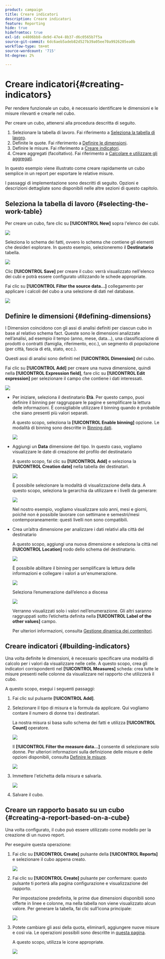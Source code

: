```yaml
---
product: campaign
title: Creare indicatori
description: Creare indicatori
feature: Reporting
hide: true
hidefromtoc: true
exl-id: e4806bb8-de9d-47e4-8b37-d6c0565b7f5a
source-git-commit: 6dc6aeb5adeb82d527b39a05ee70a9926205ea0b
workflow-type: tm+mt
source-wordcount: '715'
ht-degree: 2%

---
```


# Creare indicatori{#creating-indicators}



Per rendere funzionale un cubo, è necessario identificare le dimensioni e le misure rilevanti e crearle nel cubo.

Per creare un cubo, attenersi alla procedura descritta di seguito.

1. Selezionare la tabella di lavoro. Fai riferimento a [Seleziona la tabella di lavoro](#selecting-the-work-table).
1. Definite le quote. Fai riferimento a [Definire le dimensioni](#defining-dimensions).
1. Definire le misure. Fai riferimento a [Creare indicatori](#building-indicators).
1. Creare aggregati (facoltativo). Fai riferimento a [Calcolare e utilizzare gli aggregati](../../reporting/using/concepts-and-methodology.md#calculating-and-using-aggregates).

In questo esempio viene illustrato come creare rapidamente un cubo semplice in un report per esportare le relative misure.

I passaggi di implementazione sono descritti di seguito. Opzioni e descrizioni dettagliate sono disponibili nelle altre sezioni di questo capitolo.

## Seleziona la tabella di lavoro {#selecting-the-work-table}

Per creare un cubo, fare clic su **[!UICONTROL New]** sopra l&#39;elenco dei cubi.

![](assets/s_advuser_cube_create.png)

Seleziona lo schema dei fatti, ovvero lo schema che contiene gli elementi che desideri esplorare. In questo esempio, selezioneremo il **Destinatario** tabella.

![](assets/s_advuser_cube_wz_02.png)

Clic **[!UICONTROL Save]** per creare il cubo: verrà visualizzato nell&#39;elenco dei cubi e potrà essere configurato utilizzando le schede appropriate.

Fai clic su **[!UICONTROL Filter the source data...]** collegamento per applicare i calcoli del cubo a una selezione di dati nel database.

![](assets/s_advuser_cube_wz_03.png)

## Definire le dimensioni {#defining-dimensions}

I Dimension coincidono con gli assi di analisi definiti per ciascun cubo in base al relativo schema fact. Queste sono le dimensioni analizzate nell’analisi, ad esempio il tempo (anno, mese, data...), una classificazione di prodotti o contratti (famiglia, riferimento, ecc.), un segmento di popolazione (per città, fascia di età, stato, ecc.).

Questi assi di analisi sono definiti nel **[!UICONTROL Dimension]** del cubo.

Fai clic su **[!UICONTROL Add]** per creare una nuova dimensione, quindi nella **[!UICONTROL Expression field]**, fare clic su **[!UICONTROL Edit expression]** per selezionare il campo che contiene i dati interessati.

![](assets/s_advuser_cube_wz_04.png)

* Per iniziare, seleziona il destinatario **Età**. Per questo campo, puoi definire il binning per raggruppare le pagine e semplificare la lettura delle informazioni. È consigliabile utilizzare il binning quando è probabile che siano presenti più valori separati.

   A questo scopo, seleziona la **[!UICONTROL Enable binning]** opzione. Le modalità di binning sono descritte in [Binning dati](../../reporting/using/concepts-and-methodology.md#data-binning).

   ![](assets/s_advuser_cube_wz_05.png)

* Aggiungi un **Data** dimensione del tipo. In questo caso, vogliamo visualizzare le date di creazione del profilo del destinatario

   A questo scopo, fai clic su **[!UICONTROL Add]** e seleziona la **[!UICONTROL Creation date]** nella tabella dei destinatari.

   ![](assets/s_advuser_cube_wz_06.png)

   È possibile selezionare la modalità di visualizzazione della data. A questo scopo, seleziona la gerarchia da utilizzare e i livelli da generare:

   ![](assets/s_advuser_cube_wz_07.png)

   Nel nostro esempio, vogliamo visualizzare solo anni, mesi e giorni, poiché non è possibile lavorare con settimane e semestri/mesi contemporaneamente: questi livelli non sono compatibili.

* Crea un’altra dimensione per analizzare i dati relativi alla città del destinatario

   A questo scopo, aggiungi una nuova dimensione e seleziona la città nel **[!UICONTROL Location]** nodo dello schema del destinatario.

   ![](assets/s_advuser_cube_wz_08.png)

   È possibile abilitare il binning per semplificare la lettura delle informazioni e collegare i valori a un&#39;enumerazione.

   ![](assets/s_advuser_cube_wz_09.png)

   Seleziona l’enumerazione dall’elenco a discesa

   ![](assets/s_advuser_cube_wz_10.png)

   Verranno visualizzati solo i valori nell’enumerazione. Gli altri saranno raggruppati sotto l’etichetta definita nella **[!UICONTROL Label of the other values]** campo.

   Per ulteriori informazioni, consulta [Gestione dinamica dei contenitori](../../reporting/using/concepts-and-methodology.md#dynamically-managing-bins).

## Creare indicatori {#building-indicators}

Una volta definite le dimensioni, è necessario specificare una modalità di calcolo per i valori da visualizzare nelle celle. A questo scopo, crea gli indicatori corrispondenti nel **[!UICONTROL Measures]** scheda: crea tutte le misure presenti nelle colonne da visualizzare nel rapporto che utilizzerà il cubo.

A questo scopo, esegui i seguenti passaggi:

1. Fai clic sul pulsante **[!UICONTROL Add]**.
1. Selezionare il tipo di misura e la formula da applicare. Qui vogliamo contare il numero di donne tra i destinatari.

   La nostra misura si basa sullo schema dei fatti e utilizza **[!UICONTROL Count]** operatore.

   ![](assets/s_advuser_cube_wz_11.png)

   Il **[!UICONTROL Filter the measure data...]** consente di selezionare solo donne. Per ulteriori informazioni sulla definizione delle misure e delle opzioni disponibili, consulta [Definire le misure](../../reporting/using/concepts-and-methodology.md#defining-measures).

   ![](assets/s_advuser_cube_wz_12.png)

1. Immettere l&#39;etichetta della misura e salvarla.

   ![](assets/s_advuser_cube_wz_13.png)

1. Salvare il cubo.

## Creare un rapporto basato su un cubo {#creating-a-report-based-on-a-cube}

Una volta configurato, il cubo può essere utilizzato come modello per la creazione di un nuovo report.

Per eseguire questa operazione:

1. Fai clic su **[!UICONTROL Create]** pulsante della **[!UICONTROL Reports]** e selezionare il cubo appena creato.

   ![](assets/s_advuser_cube_wz_14.png)

1. Fai clic su **[!UICONTROL Create]** pulsante per confermare: questo pulsante ti porterà alla pagina configurazione e visualizzazione del rapporto.

   Per impostazione predefinita, le prime due dimensioni disponibili sono offerte in linee e colonne, ma nella tabella non viene visualizzato alcun valore. Per generare la tabella, fai clic sull’icona principale:

   ![](assets/s_advuser_cube_wz_15.png)

1. Potete cambiare gli assi della quota, eliminarli, aggiungere nuove misure e così via. Le operazioni possibili sono descritte in [questa pagina](../../reporting/using/using-cubes-to-explore-data.md).

   A questo scopo, utilizza le icone appropriate.

   ![](assets/s_advuser_cube_wz_16.png)
